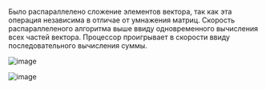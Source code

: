 Было распараллелено сложение элементов вектора, так как эта операция независима в отличае от умнажения матриц. Скорость распараллеленого алгоритма выше ввиду одновременного вычисления всех частей вектора. Процессор проигрывает в скорости ввиду последовательного вычисления суммы.

![image](https://github.com/user-attachments/assets/c5ca5882-e5fa-4d75-b793-ae3ef80b1f4c)

![image](https://github.com/user-attachments/assets/0253a4b8-7447-4ebc-b0e2-35004f17e721)

